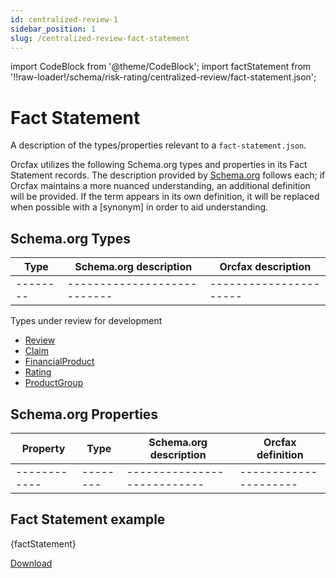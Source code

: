 ```yaml
---
id: centralized-review-1
sidebar_position: 1
slug: /centralized-review-fact-statement
---
```


import CodeBlock from '@theme/CodeBlock';
import factStatement from '!!raw-loader!/schema/risk-rating/centralized-review/fact-statement.json';

# Fact Statement

A description of the types/properties relevant to a
`fact-statement.json`.

Orcfax utilizes the following Schema.org types and properties in its Fact
Statement records. The description provided by [Schema.org][schema-1]
follows each; if Orcfax maintains a more nuanced understanding, an additional
definition will be provided. If the term appears in its own definition, it will
be replaced when possible with a \[synonym\] in order to aid understanding.

[schema-1]: https://schema.org/

## Schema.org Types

| Type     | Schema.org description     | Orcfax description     |
| -------- | ---------------------------| ---------------------- |
| -------- | ---------------------------| ---------------------- |

Types under review for development

* [Review](https://schema.org/Review)
* [Claim](https://schema.org/Claim)
* [FinancialProduct](https://schema.org/FinancialProduct)
* [Rating](https://schema.org/Rating)
* [ProductGroup](https://schema.org/ProductGroup)

## Schema.org Properties

| Property     | Type     | Schema.org description     | Orcfax definition     |
| ------------ | -------- | ---------------------------| --------------------- |
| ------------ | -------- | ---------------------------| --------------------- |

## Fact Statement example

<CodeBlock language="jsx">{factStatement}</CodeBlock>

<!-- markdownlint-disable MD013 -->
<a target="_blank" href="/schema/risk-rating/centralized-review/fact-statement.json" download="fact-statement.json">Download</a>
<!-- markdownlint-enable MD013 -->
